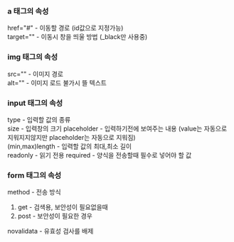 ### a 태그의 속성

href="#" - 이동할 경로 (id값으로 지정가능)  
target="" - 이동시 창을 띄울 방법 (_black만 사용중)  


### img 태그의 속성

src="" - 이미지 경로  
alt="" - 이미지 로드 불가시 뜰 텍스트  

### input 태그의 속성

type - 입력할 값의 종류  
size - 입력창의 크기 
placeholder - 입력하기전에 보여주는 내용 (value는 자동으로 지워지지않지만 placeholder는 자동으로 지워짐)  
(min,max)length - 입력할 값의 최대,최소 길이  
readonly - 읽기 전용
required - 양식을 전송할때 필수로 넣어야 할 값

### form 태그의 속성

method - 전송 방식
1. get - 검색용, 보안성이 필요없을때
2. post - 보안성이 필요한 경우

novalidata - 유효성 검사를 배제

